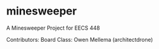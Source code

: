 # minesweeper
A Minesweeper Project for EECS 448

Contributors:
Board Class: Owen Mellema (architectdrone)

